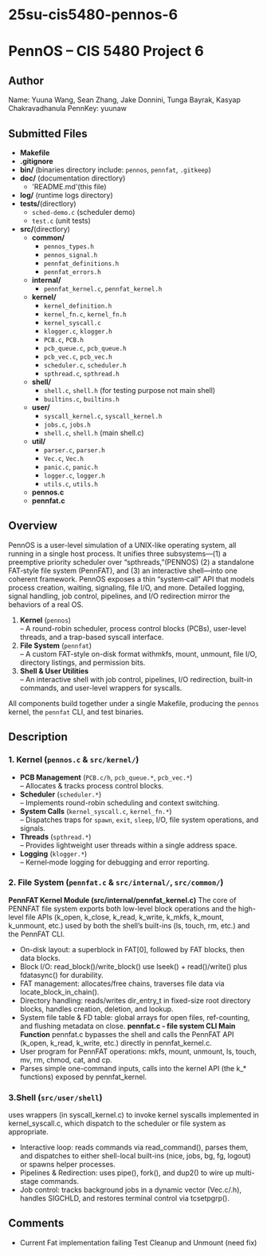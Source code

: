 # 25su-cis5480-pennos-6
# PennOS – CIS 5480 Project 6

## Author  
Name: Yuuna Wang, Sean Zhang, Jake Donnini,
Tunga Bayrak, Kasyap Chakravadhanula
PennKey: yuunaw

## Submitted Files
- **Makefile**
- **.gitignore**  
- **bin/** (binaries directory include: `pennos`, `pennfat`, `.gitkeep`)  
- **doc/** (documentation directlory)
  - 'README.md'(this file)
- **log/** (runtime logs directory)  
- **tests/**(directlory)   
  - `sched-demo.c` (scheduler demo)  
  - `test.c` (unit tests)  
- **src/**(directlory)  
  - **common/**  
    - `pennos_types.h`
    - `pennos_signal.h`  
    - `pennfat_definitions.h` 
    - `pennfat_errors.h`  
  - **internal/**  
    - `pennfat_kernel.c`, `pennfat_kernel.h`  
  - **kernel/**  
    - `kernel_definition.h`  
    - `kernel_fn.c`, `kernel_fn.h`  
    - `kernel_syscall.c`  
    - `klogger.c`, `klogger.h`  
    - `PCB.c`, `PCB.h`  
    - `pcb_queue.c`, `pcb_queue.h`  
    - `pcb_vec.c`, `pcb_vec.h`  
    - `scheduler.c`, `scheduler.h`  
    - `spthread.c`, `spthread.h`  
  - **shell/**  
    - `shell.c`, `shell.h`
    (for testing purpose not main shell)  
    - `builtins.c`, `builtins.h`  
  - **user/**  
    - `syscall_kernel.c`, `syscall_kernel.h`  
    - `jobs.c`, `jobs.h`  
    - `shell.c`, `shell.h` (main shell.c)  
  - **util/**  
    - `parser.c`, `parser.h`  
    - `Vec.c`, `Vec.h`  
    - `panic.c`, `panic.h`  
    - `logger.c`, `logger.h`  
    - `utils.c`, `utils.h`
  - **pennos.c**  
  - **pennfat.c**  

## Overview  
PennOS is a user-level simulation of a UNIX-like operating system, all running in a single host process. It unifies three subsystems—(1) a preemptive priority scheduler over “spthreads,”(PENNOS) (2) a standalone FAT‐style file system (PennFAT), and (3) an interactive shell—into one coherent framework. PennOS exposes a thin “system‐call” API that models process creation, waiting, signaling, file I/O, and more. Detailed logging, signal handling, job control, pipelines, and I/O redirection mirror the behaviors of a real OS.

1. **Kernel** (`pennos`)  
   – A round-robin scheduler, process control blocks (PCBs), user-level threads, and a trap-based syscall interface.  
2. **File System** (`pennfat`)  
   – A custom FAT-style on-disk format withmkfs, mount, unmount, file I/O, directory listings, and permission bits.  
3. **Shell & User Utilities**  
   – An interactive shell with job control, pipelines, I/O redirection, built-in commands, and user-level wrappers for syscalls.  

All components build together under a single Makefile, producing the `pennos` kernel, the `pennfat` CLI, and test binaries.

## Description
### 1. Kernel (`pennos.c` & `src/kernel/`)  
- **PCB Management** (`PCB.c/h`, `pcb_queue.*`, `pcb_vec.*`)  
  – Allocates & tracks process control blocks.  
- **Scheduler** (`scheduler.*`)  
  – Implements round-robin scheduling and context switching.  
- **System Calls** (`kernel_syscall.c`, `kernel_fn.*`)  
  – Dispatches traps for `spawn`, `exit`, `sleep`, I/O, file system operations, and signals.  
- **Threads** (`spthread.*`)  
  – Provides lightweight user threads within a single address space.  
- **Logging** (`klogger.*`)  
  – Kernel‐mode logging for debugging and error reporting.

### 2. File System (`pennfat.c` & `src/internal/`, `src/common/`)  
**PennFAT Kernel Module (src/internal/pennfat_kernel.c)**
The core of PENNFAT file system exports both low-level block operations and the high-level file APIs (k_open, k_close, k_read, k_write, k_mkfs, k_mount, k_unmount, etc.) used by both the shell’s built-ins (ls, touch, rm, etc.) and the PennFAT CLI.
- On-disk layout: a superblock in FAT[0], followed by FAT blocks, then data blocks.
- Block I/O: read_block()/write_block() use lseek() + read()/write() plus fdatasync() for durability.
- FAT management: allocates/free chains, traverses file data via locate_block_in_chain().
- Directory handling: reads/writes dir_entry_t in fixed-size root directory blocks, handles creation, deletion, and lookup.
- System file table & FD table: global arrays for open files, ref-counting, and flushing metadata on close. 
**pennfat.c - file system CLI Main Function**
pennfat.c bypasses the shell and calls the PennFAT API (k_open, k_read, k_write, etc.) directly in pennfat_kernel.c.
- User program for PennFAT operations: mkfs, mount, unmount, ls, touch, mv, rm, chmod, cat, and cp.
- Parses simple one-command inputs, calls into the kernel API (the k_* functions) exposed by pennfat_kernel.

### 3.Shell (`src/user/shell`)
uses wrappers (in syscall_kernel.c) to invoke kernel syscalls implemented in kernel_syscall.c, which dispatch to the scheduler or file system as appropriate.
- Interactive loop: reads commands via read_command(), parses them, and dispatches to either shell-local built-ins (nice, jobs, bg, fg, logout) or spawns helper processes.
- Pipelines & Redirection: uses pipe(), fork(), and dup2() to wire up multi-stage commands.
- Job control: tracks background jobs in a dynamic vector (Vec.c/.h), handles SIGCHLD, and restores terminal control via tcsetpgrp().

## Comments
- Current Fat implementation failing Test Cleanup and Unmount (need fix)
